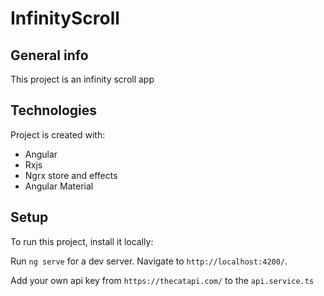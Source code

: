 # InfinityScroll

## General info

This project is an infinity scroll app

## Technologies

Project is created with:

- Angular
- Rxjs
- Ngrx store and effects
- Angular Material

## Setup

To run this project, install it locally:

Run `ng serve` for a dev server. Navigate to `http://localhost:4200/`.

Add your own api key from `https://thecatapi.com/` to the `api.service.ts`
